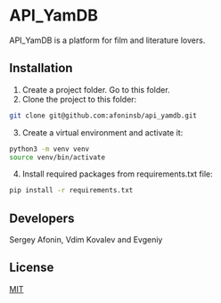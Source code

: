 # API_YamDB

API_YamDB is a platform for film and literature lovers.

## Installation

1. Create a project folder. Go to this folder.
2. Clone the project to this folder:
```bash
git clone git@github.com:afoninsb/api_yamdb.git
```
3. Create a virtual environment and activate it:
```bash
python3 -m venv venv
source venv/bin/activate
```
4. Install required packages from requirements.txt file:
```bash
pip install -r requirements.txt
```

## Developers

Sergey Afonin, Vdim Kovalev and Evgeniy

## License
[MIT](https://choosealicense.com/licenses/mit/)
